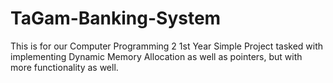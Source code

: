 # TaGam-Banking-System
This is for our Computer Programming 2 1st Year Simple Project tasked with implementing Dynamic Memory Allocation as well as pointers, but with more functionality as well.
